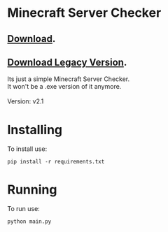 # Minecraft Server Checker
## [Download](https://github.com/OhRetro/Minecraft-Server-Checker/releases).
## [Download Legacy Version](https://github.com/OhRetro/Minecraft-Server-Checker/releases/tag/Legacy).

Its just a simple Minecraft Server Checker. <br/>
It won't be a .exe version of it anymore. <br/><br/>
Version: v2.1 

# Installing

To install use:
```
pip install -r requirements.txt
```

# Running
To run use:
```
python main.py
```